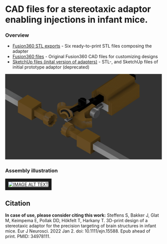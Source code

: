 # CAD files for a stereotaxic adaptor enabling injections in infant mice.

### Overview 
- [Fusion360 STL exports](https://github.com/LoaloaF/stereotaxic-surgery-adapter/tree/main/Fusion360%20STL%20exports "Fusion360 STL exports") - Six ready-to-print STL files composing the adapter
- [Fusion360 files](https://github.com/LoaloaF/stereotaxic-surgery-adapter/tree/main/Fusion360%20files "Fusion360 files") - Original Fusion360 CAD files for customizing designs
- [SketchUp files (inital version of adapters)](https://github.com/LoaloaF/stereotaxic-surgery-adapter/tree/main/SketchUp%20files%20(inital%20version%20of%20adapters)  "SketchUp files (inital version of adapters)") - STL-, and SketchUp files of initial prototype adaptor (deprecated)

![](illustrations/example.PNG)

<!-- ![Alt text](illustrations/example.PNG?raw=true "Snapshot of modified stereotaxic setup") -->
<!-- <img src="illustrations/example.PNG" alt="drawing" style="width:200px;"/> -->

### Assembly illustration
<a href="http://www.youtube.com/watch?feature=player_embedded&v=tv058SZKGwQ
" target="_blank"><img src="http://img.youtube.com/vi/tv058SZKGwQ/0.jpg" 
alt="IMAGE ALT TEXT" width="640" height="480" border="10" /></a>


## Citation
**In case of use, please consider citing this work:**
Steffens S, Bakker J, Glat M, Keimpema E, Pollak DD, Hökfelt T, Harkany T. 3D-print design of a stereotaxic adaptor for the precision targeting of brain structures in infant mice. Eur J Neurosci. 2022 Jan 2. doi: 10.1111/ejn.15588. Epub ahead of print. PMID: 34978111.
